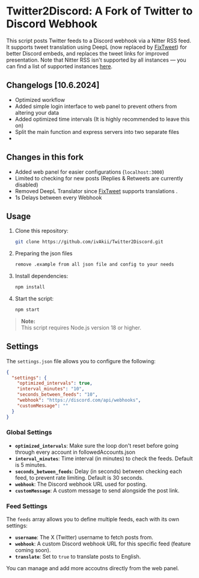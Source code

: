
# Twitter2Discord: A Fork of Twitter to Discord Webhook

This script posts Twitter feeds to a Discord webhook via a Nitter RSS feed. It supports tweet translation using DeepL (now replaced by [FixTweet](https://github.com/FixTweet/FixTweet)) for better Discord embeds, and replaces the tweet links for improved presentation. Note that Nitter RSS isn't supported by all instances — you can find a list of supported instances [here](https://status.d420.de/).

## Changelogs [10.6.2024]
- Optimized workflow
- Added simple login interface to web panel to prevent others from altering your data
- Added optimized time intervals (It is highly recommended to leave this on)
- Split the main function and express servers into two separate files
- 

## Changes in this fork
- Added web panel for easier configurations (`localhost:3000`)
- Limited to checking for new posts (Replies & Retweets are currently disabled)
- Removed DeepL Translator since [FixTweet](https://github.com/FixTweet/FixTweet) supports translations .
- 1s Delays between every Webhook

## Usage

1. Clone this repository:
   ```bash
   git clone https://github.com/ivAkii/Twitter2Discord.git
   ```
2. Preparing the json files
   ```bash
   remove .example from all json file and config to your needs
   ```
3. Install dependencies:
   ```bash
   npm install
   ```
4. Start the script:
   ```bash
   npm start
   ```

> **Note:**  
> This script requires Node.js version 18 or higher.

## Settings

The `settings.json` file allows you to configure the following:

```json
{
  "settings": {
    "optimized_intervals": true,
    "interval_minutes": "10",
    "seconds_between_feeds": "10",
    "webhook": "https://discord.com/api/webhooks",
    "customMessage": ""
  }
}
```

### Global Settings
- **`optimized_intervals`**: Make sure the loop don't reset before going through every account in followedAccounts.json
- **`interval_minutes`**: Time interval (in minutes) to check the feeds. Default is 5 minutes.
- **`seconds_between_feeds`**: Delay (in seconds) between checking each feed, to prevent rate limiting. Default is 30 seconds.
- **`webhook`**: The Discord webhook URL used for posting.
- **`customMessage`**: A custom message to send alongside the post link.

### Feed Settings

The `feeds` array allows you to define multiple feeds, each with its own settings:

- **`username`**: The X (Twitter) username to fetch posts from.
- **`webhook`**: A custom Discord webhook URL for this specific feed (feature coming soon).
- **`translate`**: Set to `true` to translate posts to English.

You can manage and add more accoutns directly from the web panel.
